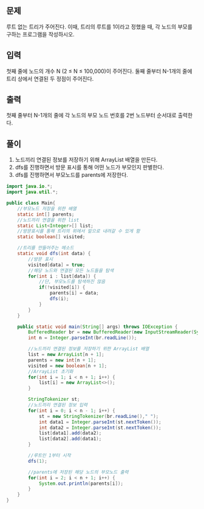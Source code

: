 ## 문제
루트 없는 트리가 주어진다. 이때, 트리의 루트를 1이라고 정했을 때, 각 노드의 부모를 구하는 프로그램을 작성하시오.

## 입력
첫째 줄에 노드의 개수 N (2 ≤ N ≤ 100,000)이 주어진다. 둘째 줄부터 N-1개의 줄에 트리 상에서 연결된 두 정점이 주어진다.

## 출력
첫째 줄부터 N-1개의 줄에 각 노드의 부모 노드 번호를 2번 노드부터 순서대로 출력한다.

## 풀이
1. 노드끼리 연결된 정보를 저장하기 위해 ArrayList 배열을 만든다.
2. dfs를 진행하면서 방문 표시를 통해 어떤 노드가 부모인지 판별한다.
3. dfs를 진행하면서 부모노드를 parents에 저장한다.

```java
import java.io.*;
import java.util.*;

public class Main{
    //부모노드 저장을 위한 배열
    static int[] parents;
    //노드끼리 연결을 위한 list
    static List<Integer>[] list;
    //방문표시를 통해 트리의 위에서 밑으로 내려갈 수 있게 함
    static boolean[] visited;

    //트리를 만들어주는 메소드
    static void dfs(int data) {
        //방문 표시
        visited[data] = true;
        //해당 노드와 연결된 모든 노드들을 탐색
        for(int i : list[data]) {
            //단, 부모노드를 탐색하진 않음
            if(!visited[i]) {
                parents[i] = data;
                dfs(i);
            }
        }
    }

    public static void main(String[] args) throws IOException {
        BufferedReader br = new BufferedReader(new InputStreamReader(System.in));
        int n = Integer.parseInt(br.readLine());

        //노드끼리 연결된 정보를 저장하기 위한 ArrayList 배열
        list = new ArrayList[n + 1];
        parents = new int[n + 1];
        visited = new boolean[n + 1];
        //ArrayList 초기화
        for(int i = 1; i < n + 1; i++) {
            list[i] = new ArrayList<>();
        }

        StringTokenizer st;
        //노드끼리 연결된 정보 입력
        for(int i = 0; i < n - 1; i++) {
            st = new StringTokenizer(br.readLine()," ");
            int data1 = Integer.parseInt(st.nextToken());
            int data2 = Integer.parseInt(st.nextToken());
            list[data1].add(data2);
            list[data2].add(data1);
        }

        //루트인 1부터 시작
        dfs(1);

        //parents에 저장된 해당 노드의 부모노드 출력
        for(int i = 2; i < n + 1; i++) {
            System.out.println(parents[i]);
        }
    }
}
```
